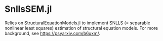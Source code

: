 # SnllsSEM.jl

Relies on StructuralEquationModels.jl to implement SNLLS (= separable nonlinear least squares) estimation of structural equation models. For more background, see https://psyarxiv.com/b6uxm/.
